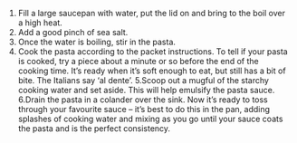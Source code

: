 1. Fill a large saucepan with water, put the lid on and bring to the boil over a high heat.
2. Add a good pinch of sea salt.
3. Once the water is boiling, stir in the pasta.
4. Cook the pasta according to the packet instructions. To tell if your pasta is cooked, try a piece about a minute or so before the end of the cooking time. It’s ready when it’s soft enough to eat, but still has a bit of bite. The Italians say ‘al dente’.
5.Scoop out a mugful of the starchy cooking water and set aside. This will help emulsify the pasta sauce.
6.Drain the pasta in a colander over the sink. Now it’s ready to toss through your favourite sauce – it’s best to do this in the pan, adding splashes of cooking water and mixing as you go until your sauce coats the pasta and is the perfect consistency.
